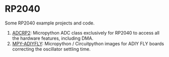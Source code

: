 # RP2040

Some RP2040 example projects and code.

1. [ADCRP2](ADCRP2/): Micropython ADC class exclusively for RP2040 to access all the hardware features, including DMA.
2. [MPY-ADIYFLY](MPY-ADIYFLY/): Micropython / Circuitpython images for ADIY FLY boards correcting the oscillator settling time.
